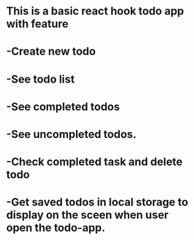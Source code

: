 # This is a basic react hook todo app with feature 
# -Create new todo
# -See todo list
# -See completed todos
# -See uncompleted todos.
# -Check completed task and delete todo
# -Get saved todos in local storage to display on the sceen when user open the todo-app.

